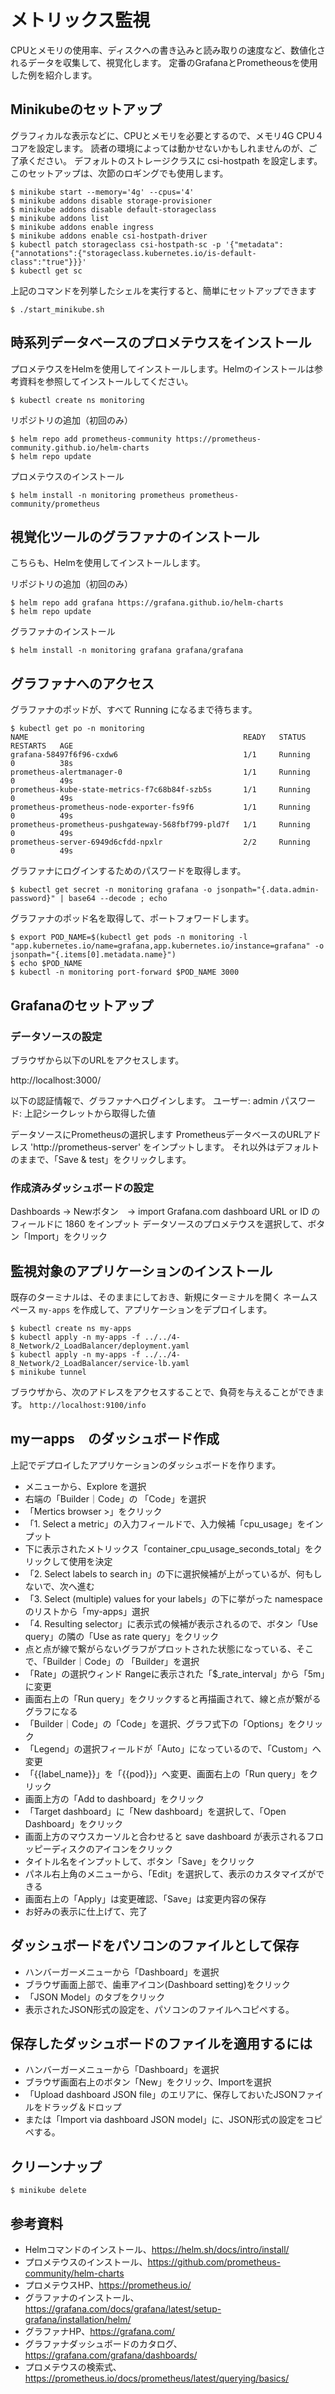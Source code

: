 # メトリックス監視

CPUとメモリの使用率、ディスクへの書き込みと読み取りの速度など、数値化されるデータを収集して、視覚化します。
定番のGrafanaとPrometheousを使用した例を紹介します。


## Minikubeのセットアップ
グラフィカルな表示などに、CPUとメモリを必要とするので、メモリ4G CPU４コアを設定します。
読者の環境によっては動かせないかもしれませんのが、ご了承ください。
デフォルトのストレージクラスに csi-hostpath を設定します。
このセットアップは、次節のロギングでも使用します。

```
$ minikube start --memory='4g' --cpus='4'
$ minikube addons disable storage-provisioner
$ minikube addons disable default-storageclass
$ minikube addons list
$ minikube addons enable ingress
$ minikube addons enable csi-hostpath-driver
$ kubectl patch storageclass csi-hostpath-sc -p '{"metadata": {"annotations":{"storageclass.kubernetes.io/is-default-class":"true"}}}'
$ kubectl get sc
```

上記のコマンドを列挙したシェルを実行すると、簡単にセットアップできます
```
$ ./start_minikube.sh
```


## 時系列データベースのプロメテウスをインストール
プロメテウスをHelmを使用してインストールします。Helmのインストールは参考資料を参照してインストールしてください。

```
$ kubectl create ns monitoring
```

リポジトリの追加（初回のみ）
```
$ helm repo add prometheus-community https://prometheus-community.github.io/helm-charts
$ helm repo update
```

プロメテウスのインストール
```
$ helm install -n monitoring prometheus prometheus-community/prometheus
```

## 視覚化ツールのグラファナのインストール
こちらも、Helmを使用してインストールします。

リポジトリの追加（初回のみ）
```
$ helm repo add grafana https://grafana.github.io/helm-charts
$ helm repo update
```

グラファナのインストール
```
$ helm install -n monitoring grafana grafana/grafana
```


## グラファナへのアクセス
グラファナのポッドが、すべて Running になるまで待ちます。
```
$ kubectl get po -n monitoring
NAME                                                READY   STATUS    RESTARTS   AGE
grafana-58497f6f96-cxdw6                            1/1     Running   0          38s
prometheus-alertmanager-0                           1/1     Running   0          49s
prometheus-kube-state-metrics-f7c68b84f-szb5s       1/1     Running   0          49s
prometheus-prometheus-node-exporter-fs9f6           1/1     Running   0          49s
prometheus-prometheus-pushgateway-568fbf799-pld7f   1/1     Running   0          49s
prometheus-server-6949d6cfdd-npxlr                  2/2     Running   0          49s
```

グラファナにログインするためのパスワードを取得します。
```
$ kubectl get secret -n monitoring grafana -o jsonpath="{.data.admin-password}" | base64 --decode ; echo
```

グラファナのポッド名を取得して、ポートフォワードします。
```
$ export POD_NAME=$(kubectl get pods -n monitoring -l "app.kubernetes.io/name=grafana,app.kubernetes.io/instance=grafana" -o jsonpath="{.items[0].metadata.name}")
$ echo $POD_NAME
$ kubectl -n monitoring port-forward $POD_NAME 3000
```

## Grafanaのセットアップ

### データソースの設定
ブラウザから以下のURLをアクセスします。

http://localhost:3000/


以下の認証情報で、グラファナへログインします。
  ユーザー: admin
  パスワード: 上記シークレットから取得した値

データソースにPrometheusの選択します
PrometheusデータベースのURLアドレス 'http://prometheus-server' をインプットします。
それ以外はデフォルトのままで、「Save & test」をクリックします。


### 作成済みダッシュボードの設定
Dashboards -> Newボタン　-> import
Grafana.com dashboard URL or ID のフィールドに 1860 をインプット
データソースのプロメテウスを選択して、ボタン「Import」をクリック


## 監視対象のアプリケーションのインストール
既存のターミナルは、そのままにしておき、新規にターミナルを開く
ネームスペース `my-apps` を作成して、アプリケーションをデプロイします。

```
$ kubectl create ns my-apps
$ kubectl apply -n my-apps -f ../../4-8_Network/2_LoadBalancer/deployment.yaml 
$ kubectl apply -n my-apps -f ../../4-8_Network/2_LoadBalancer/service-lb.yaml 
$ minikube tunnel
```

ブラウザから、次のアドレスをアクセスすることで、負荷を与えることができます。
`http://localhost:9100/info`


## myーapps　のダッシュボード作成
上記でデプロイしたアプリケーションのダッシュボードを作ります。
- メニューから、Explore を選択
- 右端の「Builder｜Code」の 「Code」を選択
- 「Mertics browser >」をクリック
- 「1. Select a metric」の入力フィールドで、入力候補「cpu_usage」をインプット
- 下に表示されたメトリックス「container_cpu_usage_seconds_total」をクリックして使用を決定
- 「2. Select labels to search in」の下に選択候補が上がっているが、何もしないで、次へ進む
- 「3. Select (multiple) values for your labels」の下に挙がった namespaceのリストから「my-apps」選択
- 「4. Resulting selector」に表示式の候補が表示されるので、ボタン「Use query」の隣の「Use as rate query」をクリック
- 点と点が線で繋がらないグラフがプロットされた状態になっている、そこで、「Builder｜Code」の 「Builder」を選択
- 「Rate」の選択ウィンド Rangeに表示された「$_rate_interval」から「5m」に変更
- 画面右上の「Run query」をクリックすると再描画されて、線と点が繋がるグラフになる
- 「Builder｜Code」の「Code」を選択、グラフ式下の「Options」をクリック
- 「Legend」の選択フィールドが「Auto」になっているので、「Custom」へ変更
- 「{{label_name}}」を「{{pod}}」へ変更、画面右上の「Run query」をクリック
- 画面上方の「Add to dashboard」をクリック
- 「Target dashboard」に「New dashboard」を選択して、「Open Dashboard」をクリック
- 画面上方のマウスカーソルと合わせると save dashboard が表示されるフロッピーディスクのアイコンをクリック
- タイトル名をインプットして、ボタン「Save」をクリック
- パネル右上角のメニューから、「Edit」を選択して、表示のカスタマイズができる
- 画面右上の「Apply」は変更確認、「Save」は変更内容の保存
- お好みの表示に仕上げて、完了


## ダッシュボードをパソコンのファイルとして保存
- ハンバーガーメニューから「Dashboard」を選択
- ブラウザ画面上部で、歯車アイコン(Dashboard setting)をクリック
- 「JSON Model」のタブをクリック
- 表示されたJSON形式の設定を、パソコンのファイルへコピペする。


## 保存したダッシュボードのファイルを適用するには
- ハンバーガーメニューから「Dashboard」を選択
- ブラウザ画面右上のボタン「New」をクリック、Importを選択
- 「Upload dashboard JSON file」のエリアに、保存しておいたJSONファイルをドラッグ＆ドロップ
- または「Import via dashboard JSON model」に、JSON形式の設定をコピペする。



## クリーンナップ
```
$ minikube delete
```


## 参考資料

- Helmコマンドのインストール、https://helm.sh/docs/intro/install/
- プロメテウスのインストール、https://github.com/prometheus-community/helm-charts
- プロメテウスHP、https://prometheus.io/
- グラファナのインストール、https://grafana.com/docs/grafana/latest/setup-grafana/installation/helm/
- グラファナHP、https://grafana.com/
- グラファナダッシュボードのカタログ、https://grafana.com/grafana/dashboards/
- プロメテウスの検索式、https://prometheus.io/docs/prometheus/latest/querying/basics/
